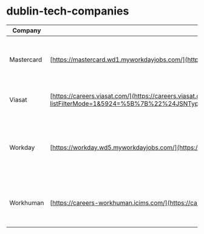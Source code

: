 # dublin-tech-companies

| Company    | Career Site                                                                                                                                                                                                                                                                                                                                                             | Glassdoor Review                                                                                                                                                                                                                           |
| ---------- | ----------------------------------------------------------------------------------------------------------------------------------------------------------------------------------------------------------------------------------------------------------------------------------------------------------------------------------------------------------------------- | ------------------------------------------------------------------------------------------------------------------------------------------------------------------------------------------------------------------------------------------ |
| Mastercard | [https://mastercard.wd1.myworkdayjobs.com/](https://mastercard.wd1.myworkdayjobs.com/CorporateCareers/4/refreshFacet/318c8bb6f553100021d223d9780d30be)                                                                                                                                                                                                                  | [https://www.glassdoor.ie/Reviews/Mastercard-Dublin-Reviews-EI_IE3677.0,10_IL.11,17_IM1052.htm](https://www.glassdoor.ie/Reviews/Mastercard-Dublin-Reviews-EI_IE3677.0,10_IL.11,17_IM1052.htm)                                             |
| Viasat     | [https://careers.viasat.com/](https://careers.viasat.com/careers/SearchJobs/?listFilterMode=1&5924=%5B%7B%22%24JSNType%22%3A%22dataset_Option%22%2C%22value%22%3A%7B%22id%22%3A136274%2C%22name%22%3Anull%7D%7D%5D&5924_format=4692&5925=%5B%7B%22%24JSNType%22%3A%22dataset_Option%22%2C%22value%22%3A%7B%22id%22%3A421%2C%22name%22%3Anull%7D%7D%5D&5925_format=4693) | [https://www.glassdoor.ie/Reviews/Viasat-Reviews-E5500.htm](https://www.glassdoor.ie/Reviews/Viasat-Reviews-E5500.htm)                                                                                                                     |
| Workday    | [https://workday.wd5.myworkdayjobs.com/](https://workday.wd5.myworkdayjobs.com/Workday/3/refreshFacet/318c8bb6f553100021d223d9780d30be?source=website_linkedin)                                                                                                                                                                                                         | [https://www.glassdoor.ie/Reviews/Workday-Dublin-Reviews-EI_IE197851.0,7_IL.8,14_IM1052_IP2.htm?countryRedirect=true](https://www.glassdoor.ie/Reviews/Workday-Dublin-Reviews-EI_IE197851.0,7_IL.8,14_IM1052_IP2.htm?countryRedirect=true) |
| Workhuman  | [https://careers-workhuman.icims.com/](https://careers-workhuman.icims.com/jobs/search?ss=1&searchCategory=8730&searchLocation=13267--)                                                                                                                                                                                                                                 | [https://www.glassdoor.ie/Reviews/Workhuman-Dublin-Reviews-EI_IE152718.0,9_IL.10,16_IM1052.htm](https://www.glassdoor.ie/Reviews/Workhuman-Dublin-Reviews-EI_IE152718.0,9_IL.10,16_IM1052.htm)                                             |
